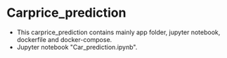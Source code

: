 # Carprice_prediction
- This carprice_prediction contains mainly app folder, jupyter notebook, dockerfile and docker-compose.
- Jupyter notebook "Car_prediction.ipynb".
